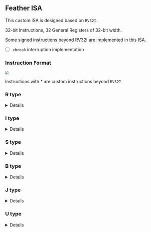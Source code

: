 ## Feather ISA

This custom ISA is designed based on `RV32I`. 

32-bit Instructions, 32 General Registers of 32-bit width.

Some signed instructions beyond RV32I are implemented in this ISA. 

- [ ] `ebreak` interruption implementation

### Instruction Format

<img src="https://s2.loli.net/2023/04/19/74xdmlkVQotgSMf.png" style="zoom: 67%;" />

Instructions with \* are custom instructions beyond `RV32I`.

### R type

<details>
<table>
    <tr>
        <td><b>Inst</b></td>
        <td><b>Name</b></td>
        <td><b>Opcode</b></td>
        <td><b>funct3</b></td>
        <td><b>funct7</b></td>
        <td><b>Description</b></td>
        <td><b>Note</b></td>
    </tr>
    <tr>
        <td>add</td>
        <td>Add</td>
        <td>0110011</td>
        <td>000</td>
        <td>0x00</td>
        <td>rd = rs1 + rs2</td>
        <td></td>
    </tr>
    <tr>
        <td>mul</td>
        <td>Mul</td>
        <td>0110011</td>
        <td>000</td>
        <td>0x01</td>
        <td>rd = rs1 * rs2</td>
        <td>low 32 bits</td>
    </tr>
    <tr>
        <td>*addu</td>
        <td>Unsigned Add</td>
        <td>0110011</td>
        <td>000</td>
        <td>0x10</td>
        <td>rd = rs1 + rs2</td>
        <td>ignore overflow</td>
    </tr>
    <tr>
        <td>sub</td>
        <td>Sub</td>
        <td>0110011</td>
        <td>000</td>
        <td>0x20</td>
        <td>rd = rs1 - rs2</td>
        <td></td>
    </tr>
    <tr>
        <td>*subu</td>
        <td>Unsigned Sub</td>
        <td>0110011</td>
        <td>000</td>
        <td>0x30</td>
        <td>rd = rs1 - rs2</td>
        <td>ignore overflow</td>
    </tr>
    <tr>
        <td>sll</td>
        <td>Shift Left Logical</td>
        <td>0110011</td>
        <td>001</td>
        <td>0x00</td>
        <td>rd = rs1 << rs2</td>
        <td></td>
    </tr>
    <tr>
        <td>slt</td>
        <td>Set Less Than</td>
        <td>0110011</td>
        <td>010</td>
        <td>0x00</td>
        <td>rd = rs1 < rs2</td>
        <td></td>
    </tr>
    <tr>
        <td>sltu</td>
        <td>Unsigned Set Less Than</td>
        <td>0110011</td>
        <td>011</td>
        <td>0x00</td>
        <td>rd = rs1 < rs2</td>
        <td>zero-extends</td>
    </tr>
    <tr>
        <td>xor</td>
        <td>Xor</td>
        <td>0110011</td>
        <td>100</td>
        <td>0x00</td>
        <td>rd = rs1 ^ rs2</td>
        <td></td>
    </tr>
    <tr>
        <td>div</td>
        <td>Div</td>
        <td>0110011</td>
        <td>100</td>
        <td>0x01</td>
        <td>rs = rs1 / rs2</td>
        <td></td>
    </tr>
    <tr>
        <td>srl</td>
        <td>Shift Right Logical</td>
        <td>0110011</td>
        <td>101</td>
        <td>0x00</td>
        <td>rd = rs1 >> rs2</td>
        <td></td>
    </tr>
    <tr>
        <td>sra</td>
        <td>Shift Right Arithmetic</td>
        <td>0110011</td>
        <td>101</td>
        <td>0x20</td>
        <td>rd = rs1 >> rs2</td>
        <td>msb-extends</td>
    </tr>
    <tr>
        <td>or</td>
        <td>Or</td>
        <td>0110011</td>
        <td>110</td>
        <td>0x00</td>
        <td>rd = rs1 | rs2</td>
        <td>rs2</td>
    </tr>
    <tr>
        <td>rem</td>
        <td>Remainder</td>
        <td>0110011</td>
        <td>110</td>
        <td>0x01</td>
        <td>rd = rs1 % rs2</td>
        <td></td>
    </tr>
    <tr>
        <td>and</td>
        <td>And</td>
        <td>0110011</td>
        <td>111</td>
        <td>0x00</td>
        <td>rd = rs1 & rs2</td>
        <td></td>
    </tr>
</table>
</details>


### I type

<details>
    <table>
        <tr>
            <td><b>Inst</b></td>
            <td><b>Name</b></td>
            <td><b>Opcode</b></td>
            <td><b>funct3</b></td>
            <td><b>imm[11:5]</b></td>
            <td><b>Description</b></td>
            <td><b>Note</b></td>
        </tr>
        <tr>
            <td>addi</td>
            <td>Add Imm</td>
            <td>0010011</td>
            <td>000</td>
            <td></td>
            <td>rd = rs1 + imm</td>
            <td></td>
        </tr>
        <tr>
            <td>slli</td>
            <td>Shift Left Logical Imm</td>
            <td>0010011</td>
            <td>001</td>
            <td>0x00</td>
            <td>rd = rs1 &lt;&lt; imm</td>
            <td></td>
        </tr>
        <tr>
            <td>slti</td>
            <td>Set Less Than Imm</td>
            <td>0010011</td>
            <td>010</td>
            <td></td>
            <td>rd = rs1 &lt; imm</td>
            <td></td>
        </tr>
        <tr>
            <td>sltiu</td>
            <td>Unsigned Set Less Than Imm</td>
            <td>0010011</td>
            <td>011</td>
            <td></td>
            <td>rd = rs1 &lt; imm</td>
            <td>zero-extends</td>
        </tr>
        <tr>
            <td>xori</td>
            <td>Xor Imm</td>
            <td>0010011</td>
            <td>100</td>
            <td></td>
            <td>rd = rs1 ^ imm</td>
            <td></td>
        </tr>
        <tr>
            <td>srli</td>
            <td>Shift Right Logical Imm</td>
            <td>0010011</td>
            <td>101</td>
            <td>0x00</td>
            <td>rd = rs1 &gt;&gt; imm</td>
            <td></td>
        </tr>
        <tr>
            <td>srai</td>
            <td>Shift Right Arithmetic Imm</td>
            <td>0010011</td>
            <td>101</td>
            <td>0x20</td>
            <td>rd = rs1 &gt;&gt; imm</td>
            <td>msb-extends</td>
        </tr>
        <tr>
            <td>ori</td>
            <td>Or Imm</td>
            <td>0010011</td>
            <td>110</td>
            <td></td>
            <td>rd = rs1 \| imm</td>
            <td></td>
        </tr>
        <tr>
            <td>andi</td>
            <td>And Imm</td>
            <td>0010011</td>
            <td>111</td>
            <td></td>
            <td>rd = rs1 &amp; imm</td>
            <td></td>
        </tr>
        <tr>
            <td>lb</td>
            <td>Load Byte</td>
            <td>0000011</td>
            <td>000</td>
            <td></td>
            <td>rd = M[rs1+imm][0:7]</td>
            <td></td>
        </tr>
        <tr>
            <td>lh</td>
            <td>Load Half</td>
            <td>0000011</td>
            <td>001</td>
            <td></td>
            <td>rd = M[rs1+imm][0:15]</td>
            <td></td>
        </tr>
        <tr>
            <td>lw</td>
            <td>Load Word</td>
            <td>0000011</td>
            <td>010</td>
            <td></td>
            <td>rd = M[rs1+imm][0:31]</td>
            <td></td>
        </tr>
        <tr>
            <td>lbu</td>
            <td>Load Byte (U)</td>
            <td>0000011</td>
            <td>100</td>
            <td></td>
            <td>rd = M[rs1+imm][0:7]</td>
            <td>zero-extends</td>
        </tr>
        <tr>
            <td>lhu</td>
            <td>Load Half (U)</td>
            <td>0000011</td>
            <td>101</td>
            <td></td>
            <td>rd = M[rs1+imm][0:15]</td>
            <td>zero-extends</td>
        </tr>
        <tr>
            <td>ecall</td>
            <td>Environment Call</td>
            <td>1110011</td>
            <td>000</td>
            <td></td>
            <td>Transfer control to OS</td>
            <td></td>
        </tr>
        <tr>
            <td>ebreak</td>
            <td>Environment Break</td>
            <td>1110011</td>
            <td>000</td>
            <td></td>
            <td>Transfer control to debugger</td>
            <td></td>
        </tr>
    </table>
</details>


### S type

<details>
<table>
    <tr>
        <td><b>Inst</b></td>
        <td><b>Name</b></td>
        <td><b>Opcode</b></td>
        <td><b>funct3</b></td>
        <td><b>Description</b></td>
    </tr>
    <tr>
        <td>sb</td>
        <td>Store Byte</td>
        <td>0100011</td>
        <td>000</td>
        <td>M[rs1+imm][0:7]=rs2[0:7]</td>
    </tr>
    <tr>
        <td>sh</td>
        <td>Store Half</td>
        <td>0100011</td>
        <td>001</td>
        <td>M[rs1+imm][0:15]=rs2[0:15]</td>
    </tr>
    <tr>
        <td>sw</td>
        <td>Store Word</td>
        <td>0100011</td>
        <td>010</td>
        <td>M[rs1+imm][0:31]=rs2[0:31]</td>
    </tr>
</table>
</details>


### B type 

<details>
<table>
    <tr>
        <td><b>Inst</b></td>
        <td><b>Name</b></td>
        <td><b>Opcode</b></td>
        <td><b>funct3</b></td>
        <td><b>Description</b></td>
        <td><b>Note</b></td>
    </tr>
    <tr>
        <td>beq</td>
        <td>Branch ==</td>
        <td>1100011</td>
        <td>000</td>
        <td>if(rs1 == rs2) PC+=imm</td>
        <td></td>
    </tr>
    <tr>
        <td>bne</td>
        <td>Branch !=</td>
        <td>1100011</td>
        <td>001</td>
        <td>if(rs1 != rs2) PC+=imm</td>
        <td></td>
    </tr>
    <tr>
        <td>blt</td>
        <td>Branch &lt;</td>
        <td>1100011</td>
        <td>100</td>
        <td>if(rs1 &lt; rs2) PC+=imm</td>
        <td></td>
    </tr>
    <tr>
        <td>bge</td>
        <td>Branch ≥</td>
        <td>1100011</td>
        <td>101</td>
        <td>if(rs1 &gt;= rs2) PC+=imm</td>
        <td></td>
    </tr>
    <tr>
        <td>bltu</td>
        <td>Unsigned Branch &lt;</td>
        <td>1100011</td>
        <td>110</td>
        <td>if(rs1 &lt; rs2) PC+=imm</td>
        <td>zero-extends</td>
    </tr>
    <tr>
        <td>bgeu</td>
        <td>Unsigned Branch ≥</td>
        <td>1100011</td>
        <td>111</td>
        <td>if(rs1 &gt;= rs2) PC+=imm</td>
        <td>zero-extends</td>
    </tr>
</table>
</details>


### J type

<details>
<table>
    <tr>
        <td><b>Inst</b></td>
        <td><b>Name</b></td>
        <td><b>Opcode</b></td>
        <td><b>funct3</b></td>
        <td><b>Description</b></td>
    </tr>
    <tr>
        <td>jal</td>
        <td>Jump And Link</td>
        <td>1101111</td>
        <td></td>
        <td>rd = PC + 4, PC += imm</td>
    </tr>
    <tr>
        <td>jalr</td>
        <td>Jump And Link Reg</td>
        <td>1100111</td>
        <td>000</td>
        <td>rd = PC + 4, PC = rs1 + imm</td>
    </tr>
</table>
</details>


### U type

<details>
<table>
    <tr>
        <td><b>Inst</b></td>
        <td><b>Name</b></td>
        <td><b>Opcode</b></td>
        <td><b>Description</b></td>
    </tr>
    <tr>
        <td>lui</td>
        <td>Load Upper Imm</td>
        <td>0110111</td>
        <td>rd = imm &lt;&lt; 12</td>
    </tr>
    <tr>
        <td>auipc</td>
        <td>Add Upper Imm to PC</td>
        <td>0010111</td>
        <td>rd = PC + (imm &lt;&lt; 12)</td>
    </tr>
</table>
</details>

